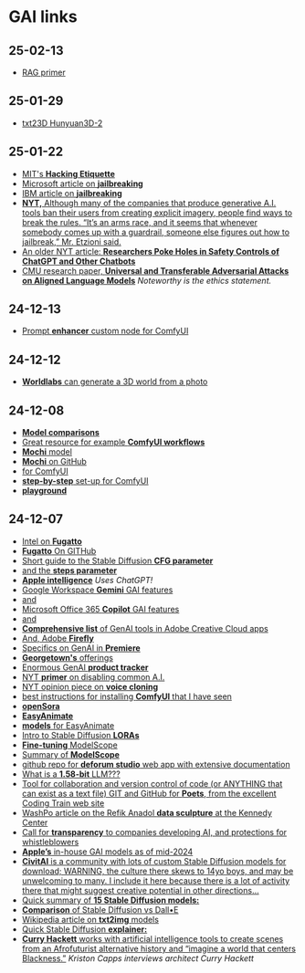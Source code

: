 # GAI links

## 25-02-13
- [RAG primer](https://www.rittmanmead.com/blog/2024/01/retrieval-augmented-generation-a-primer/)

## 25-01-29
- [txt23D Hunyuan3D-2](https://pinokio.computer/item?uri=https://github.com/pinokiofactory/Hunyuan3D-2)


## 25-01-22
- [MIT's **Hacking Etiquette**](https://handbook.mit.edu/hacking#:~:text=Hacking%20is%20a%20long%2Dstanding,that%20demonstrate%20ingenuity%20and%20cleverness.)
- [Microsoft article on **jailbreaking**](https://www.microsoft.com/en-us/security/blog/2024/06/04/ai-jailbreaks-what-they-are-and-how-they-can-be-mitigated/)
- [IBM article on **jailbreaking**](https://www.ibm.com/think/insights/ai-jailbreak)
- [**NYT,** Although many of the companies that produce generative A.I. tools ban their users from creating explicit imagery, people find ways to break the rules. “It’s an arms race, and it seems that whenever somebody comes up with a guardrail, someone else figures out how to jailbreak,” Mr. Etzioni said.](https://www.nytimes.com/2024/01/26/arts/music/taylor-swift-ai-fake-images.html)
- [An older NYT article: **Researchers Poke Holes in Safety Controls of ChatGPT and Other Chatbots**](https://www.nytimes.com/2023/07/27/business/ai-chatgpt-safety-research.html)
- [CMU research paper, **Universal and Transferable Adversarial Attacks on Aligned Language Models**](https://llm-attacks.org/) *Noteworthy is the ethics statement.*


## 24-12-13
- [Prompt **enhancer** custom node for ComfyUI](https://github.com/marduk191/ComfyUI-Fluxpromptenhancer)

## 24-12-12
- [**Worldlabs** can generate a 3D world from a photo](https://www.worldlabs.ai/blog)

## 24-12-08
- [**Model comparisons**](https://artificialanalysis.ai/)
- [Great resource for example **ComfyUI workflows** ](https://comfyanonymous.github.io/ComfyUI_examples/)
- [**Mochi** model](https://www.genmo.ai/blog)
- [**Mochi** on GitHub](https://github.com/genmoai/mochi)
- [for ComfyUI](https://comfyanonymous.github.io/ComfyUI_examples/mochi/)
- [**step-by-step** set-up for ComfyUI](https://stable-diffusion-art.com/mochi-comfyui/)
- [**playground**](https://mochi1ai.com/playground)

## 24-12-07
- [Intel on **Fugatto**](https://www.theverge.com/2024/11/25/24305584/nvidia-fugatto-ai-audio-generator-music)
- [**Fugatto** On GITHub](https://fugatto.github.io/)
- [Short guide to the Stable Diffusion **CFG parameter**](https://getimg.ai/guides/interactive-guide-to-stable-diffusion-guidance-scale-parameter)
- [and the **steps parameter**](https://getimg.ai/guides/interactive-guide-to-stable-diffusion-steps-parameter)
- [**Apple intelligence**](https://www.apple.com/apple-intelligence/) *Uses ChatGPT!*
- [Google Workspace **Gemini** GAI features](https://workspace.google.com/blog/product-announcements/generative-ai)
- [and](https://workspace.google.com/solutions/ai/)
- [Microsoft Office 365 **Copilot** GAI features](https://blogs.microsoft.com/blog/2023/03/16/introducing-microsoft-365-copilot-your-copilot-for-work/)
- [and](https://www.microsoft.com/en-us/microsoft-365/copilot#keyfeatures)
- [**Comprehensive list** of GenAI tools in Adobe Creative Cloud apps](https://www.adobe.com/ai/overview/features.html)
- [And, Adobe **Firefly**](https://www.adobe.com/products/firefly.html)
- [Specifics on GenAI in **Premiere**](https://www.adobe.com/products/premiere/ai-video-editing.html)
- [**Georgetown's** offerings](https://guides.library.georgetown.edu/ai/tools)
- [Enormous GenAI **product tracker**](https://sr.ithaka.org/our-work/generative-ai-product-tracker/)
- [NYT **primer** on disabling common A.I.](https://nytimes.com/2024/10/09/technology/personaltech/turn-off-ai-overviews-google-meta.html)
- [NYT opinion piece on **voice cloning**](https://www.nytimes.com/2024/10/10/opinion/ai-voice-telemarketers.html)
- [best instructions for installing **ComfyUI** that I have seen](https://medium.com/@tchpnk/comfyui-on-apple-silicon-from-scratch-2024-58def01a3319)
- [**openSora**](https://github.com/hpcaitech/Open-Sora)
- [**EasyAnimate** ](https://github.com/aigc-apps/EasyAnimate/)
- [**models** for EasyAnimate ](https://comfy.icu/extension/chaojie__ComfyUI-EasyAnimate)
- [Intro to Stable Diffusion **LORAs**](https://civitai.com/articles/2099/lora-models-and-how-to-use-them-with-stable-diffusion-by-thinkdiffusion)
- [**Fine-tuning** ModelScope](https://github.com/ExponentialML/Text-To-Video-Finetuning)
- [Summary of **ModelScope**](https://modelscope.cn/models/iic/text-to-video-synthesis/summary)
- [github repo for **deforum studio** web app with extensive documentation](https://deforum.github.io/)
- [What is a **1.58-bit** LLM???](https://medium.com/@arunnanda/understanding-1-58-bit-large-language-models-88373010974a)
- [Tool for collaboration and version control of code (or ANYTHING that can exist as a text file) GIT and GitHub for **Poets**, from the excellent Coding Train web site](https://thecodingtrain.com/tracks/git-and-github-for-poets)
- [WashPo article on the Refik Anadol **data sculpture** at the Kennedy Center](https://www.washingtonpost.com/dc-md-va/2024/09/11/refik-anadol-dvorak-dreams-kennedy-center/)
- [Call for **transparency** to companies developing AI, and protections for whistleblowers](https://righttowarn.ai/)
- [**Apple’s** in-house GAI models as of mid-2024](https://machinelearning.apple.com/research/introducing-apple-foundation-models)
- [**CivitAI** is a community with lots of custom Stable Diffusion models for download; WARNING, the culture there skews to 14yo boys, and may be unwelcoming to many. I include it here because there is a lot of activity there that might suggest creative potential in other directions…](https://civitai.com/)
- [Quick summary of **15 Stable Diffusion models:**](https://openaijourney.com/best-stable-diffusion-models/)
- [**Comparison** of Stable Diffusion vs Dall•E](https://zapier.com/blog/stable-diffusion-vs-dalle/)
- [Wikipedia article on **txt2img** models](https://en.wikipedia.org/wiki/Text-to-image_model)
- [Quick Stable Diffusion **explainer:**](https://poloclub.github.io/diffusion-explainer/#:~:text=Stable%20Diffusion%20is%20a%20text,bunny%20%E2%80%94%20in%20a%20few%20seconds.)
- [**Curry Hackett** works with artificial intelligence tools to create scenes from an Afrofuturist alternative history and “imagine a world that centers Blackness.”](https://www.bloomberg.com/news/features/2023-09-23/with-ai-an-architect-imagines-a-world-that-centers-blackness) *Kriston Capps interviews architect Curry Hackett*
